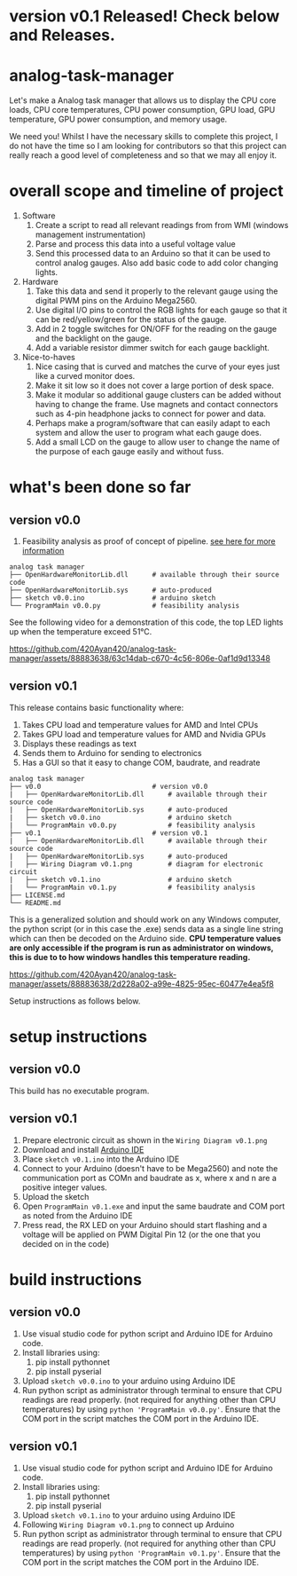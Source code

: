 # version v0.1 Released! Check below and Releases.

# analog-task-manager
Let's make a Analog task manager that allows us to display the CPU core loads, CPU core temperatures, CPU power consumption, GPU load, GPU temperature, GPU power consumption, and memory usage.

We need you! Whilst I have the necessary skills to complete this project, I do not have the time so I am looking for contributors so that this project can really reach a good level of completeness and so that we may all enjoy it.

# overall scope and timeline of project
1.  Software
    1.  Create a script to read all relevant readings from from WMI (windows management instrumentation)
    2.  Parse and process this data into a useful voltage value
    3.  Send this processed data to an Arduino so that it can be used to control analog gauges. Also add basic code to add color changing lights.
2.  Hardware
    1. Take this data and send it properly to the relevant gauge using the digital PWM pins on the Arduino Mega2560.
    2. Use digital I/O pins to control the RGB lights for each gauge so that it can be red/yellow/green for the status of the gauge.
    3. Add in 2 toggle switches for ON/OFF for the reading on the gauge and the backlight on the gauge.
    4. Add a variable resistor dimmer switch for each gauge backlight.
3.  Nice-to-haves
    1. Nice casing that is curved and matches the curve of your eyes just like a curved monitor does.
    2. Make it sit low so it does not cover a large portion of desk space.
    3. Make it modular so additional gauge clusters can be added without having to change the frame. Use magnets and contact connectors such as 4-pin headphone jacks to connect for power and data.
    4. Perhaps make a program/software that can easily adapt to each system and allow the user to program what each gauge does.
    5. Add a small LCD on the gauge to allow user to change the name of the purpose of each gauge easily and without fuss.

# what's been done so far
## version v0.0
1. Feasibility analysis as proof of concept of pipeline. [see here for more information](https://ayanali.net/projects/2023-12-3-analog-task-manager/)
```
analog task manager
├── OpenHardwareMonitorLib.dll      # available through their source code
├── OpenHardwareMonitorLib.sys      # auto-produced
├── sketch v0.0.ino                 # arduino sketch 
└── ProgramMain v0.0.py             # feasibility analysis
```
See the following video for a demonstration of this code, the top LED lights up when the temperature exceed 51°C.

https://github.com/420Ayan420/analog-task-manager/assets/88883638/63c14dab-c670-4c56-806e-0af1d9d13348

## version v0.1
This release contains basic functionality where:
1. Takes CPU load and temperature values for AMD and Intel CPUs
2. Takes GPU load and temperature values for AMD and Nvidia GPUs
3. Displays these readings as text
4. Sends them to Arduino for sending to electronics
5. Has a GUI so that it easy to change COM, baudrate, and readrate

```
analog task manager
├── v0.0                            # version v0.0
|   ├── OpenHardwareMonitorLib.dll      # available through their source code
|   ├── OpenHardwareMonitorLib.sys      # auto-produced
|   ├── sketch v0.0.ino                 # arduino sketch 
|   └── ProgramMain v0.0.py             # feasibility analysis
├── v0.1                            # version v0.1
|   ├── OpenHardwareMonitorLib.dll      # available through their source code
|   ├── OpenHardwareMonitorLib.sys      # auto-produced
|   ├── Wiring Diagram v0.1.png         # diagram for electronic circuit
|   ├── sketch v0.1.ino                 # arduino sketch 
|   └── ProgramMain v0.1.py             # feasibility analysis
├── LICENSE.md
└── README.md
```

This is a generalized solution and should work on any Windows computer, the python script (or in this case the .exe) sends data as a single line string which can then be decoded on the Arduino side. **CPU temperature values are only accessible if the program is run as administrator on windows, this is due to to how windows handles this temperature reading.**

https://github.com/420Ayan420/analog-task-manager/assets/88883638/2d228a02-a99e-4825-95ec-60477e4ea5f8

Setup instructions as follows below.

# setup instructions
## version v0.0
This build has no executable program.

## version v0.1
1.  Prepare electronic circuit as shown in the `Wiring Diagram v0.1.png`
2.  Download and install [Arduino IDE](https://www.arduino.cc/en/software)
3.  Place `sketch v0.1.ino` into the Arduino IDE
4.  Connect to your Arduino (doesn't have to be Mega2560) and note the communication port as COMn and baudrate as x, where x and n are a positive integer values.
5.  Upload the sketch
6.  Open `ProgramMain v0.1.exe` and input the same baudrate and COM port as noted from the Arduino IDE
7.  Press read, the RX LED on your Arduino should start flashing and a voltage will be applied on PWM Digital Pin 12 (or the one that you decided on in the code)

# build instructions
## version v0.0
1.  Use visual studio code for python script and Arduino IDE for Arduino code.
2.  Install libraries using:
    1.  pip install pythonnet
    2.  pip install pyserial
4.  Upload `sketch v0.0.ino` to your arduino using Arduino IDE
5.  Run python script as administrator through terminal to ensure that CPU readings are read properly. (not required for anything other than CPU temperatures) by using `python 'ProgramMain v0.0.py'`. Ensure that the COM port in the script matches the COM port in the Arduino IDE.

## version v0.1
1.  Use visual studio code for python script and Arduino IDE for Arduino code.
2.  Install libraries using:
    1.  pip install pythonnet
    2.  pip install pyserial
4.  Upload `sketch v0.1.ino` to your arduino using Arduino IDE
5.  Following `Wiring Diagram v0.1.png` to connect up Arduino
6.  Run python script as administrator through terminal to ensure that CPU readings are read properly. (not required for anything other than CPU temperatures) by using `python 'ProgramMain v0.1.py'`. Ensure that the COM port in the script matches the COM port in the Arduino IDE.